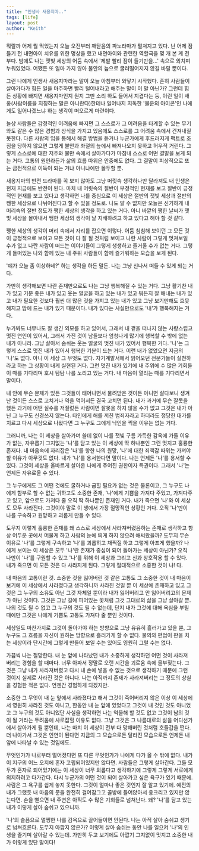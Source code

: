 ```yaml
---
title: "인생사 새옹지마.."
tags: [life]
layout: post
author: "Keith"
---
```


뭐랄까 어제 뭘 먹었는지 오늘 오전부터 깨닫음의 파노라마가 펼쳐지고 있다. 난 어제 잠들기 전 내면아이 치유를 위한 명상을 했고 내면아이와 관련한 역할극을 몇 개 본 게 전부다. 밤에도 나는 잿빛 세상의 어둠 속에서 '제발 빨리 잠이 들기만을...' 속으로 외치며 누워있었다. 어쨌든 또 얼마 가지 않아 불안의 늪으로 굴러떨어지지 않길 바랄 뿐이다.

그런 나에게 인생사 새옹지마라는 말이 오늘 아침부터 와닿기 시작했다. 흔히 사람들이 살아가다가 힘든 일을 마주하면 빨리 털어내라고 해주는 말이 이 말 아닌가? 그런데 힘든 상황에 빠지면 새옹지마인지 뭔지 그딴 소리 하도 들어서 지겹다는 둥, 이런 일이 새옹(사람이름을 지칭하는 말은 아니란다)한테나 일어나지 지독한 '불운의 아이콘'인 나에게도 일어나겠느냐 하는 생각이 떠오르게 마련이다.

늘상 사람들은 감정적인 어려움에 빠지면 그 스스로가 그 어려움을 타계할 수 있는 무기와도 같은 수 많은 경험과 상식을 가지고 있음에도 스스로를 그 어려움 속에서 건져내질 못한다. 다른 사람의 입을 통해서 해결 방법을 듣거나 누군가에게 후드러지게 팩트로 조짐을 당하지 않으면 그렇게 불안과 좌절의 늪에서 빠져나오지 못하고 허우적 거린다. 그렇게 스스로에 대한 저주와 불만 속에서 살아가다가 마침내 스스로 어떤 결말을 보게 되는 거다. 고통의 원인라든가 삶의 흐름 따위은 안중에도 없다. 그 결말이 피상적으로 또는 금전적으로 이득이 되는 거냐 아니냐에만 몰두할 뿐. 

새옹지마의 반전 드라마를 꼭 보지 않아도 그냥 머릿속 생각하나만 달라져도 내 인생은 현재 지금에도 반전이 된다. 마치 내 머릿속의 절반이 부정적인 현재를 보고 절반이 긍정적인 현재를 보고 있다고 생각하면 나를 중심으로 이 세상은 절반의 잿빛 세상과 절반의 쨍한 세상으로 나뉘어진다고 할 수 있을 정도로. 나도 알 수 없지만 오늘은 신기하게 내 머리속의 절반 정도가 쨍한 세상의 생각을 하고 있는 거다. 아니 바깥의 쨍한 날씨가 잿빛 세상을 몰아내서 쨍한 세상의 생각이 날 지배하려고 하고 있다고 해야 할 것 같다. 

쨍한 세상의 생각이 머리 속에서 자리를 잡으면 이렇다. 어둠 침침해 보이던 그 모든 것이 긍정적으로 보이고 모든 것이 다 잘 될 것처럼 보이고 나란 사람이 그렇게 멋져보일 수가 없고 나란 사람이 떠드는 이야기들이 그렇게 생생하고 즐거울 수가 없는 거다. 그렇게 들떠있는 나와 함께 있는 내 주위 사람들이 함께 즐거워하는 모습을 보게 된다. 

'얘가 오늘 좀 이상하네?' 하는 생각을 하든 말든. 나는 그냥 신나서 떠들 수 있게 되는 거다. 

가만히 생각해보면 나란 존재만으로도 나는 그냥 행복해질 수 있는 거다. 그냥 활기찬 내가 있고 기분 좋은 내가 있고 웃는 얼굴을 하고 있는 내가 있고 뭐든지 잘 해내는 내가 있고 내가 필요한 것보다 훨씬 더 많은 것을 가지고 있는 내가 있고 그냥 보기만해도 흐뭇해지고 맘에 드는 내가 있기 때문이다. 내가 있다는 사실만으로도 '내'가 행복해지는 거다.

누가봐도 너무나도 잘 생긴 외모를 하고 있어서, 그래서 내 곁을 떠나지 않는 사랑스럽고 멋진 연인이 있어서, 그래서 가진 것이 남들보다 엄청나게 많기에 행복할 수 밖에 없는 내가 아니라. 그냥 살아서 숨쉬는 웃는 얼굴의 멋진 내가 있어서 행복한 거다. '나'는 그렇게 스스로 멋진 내가 있어서 행복한 기분이 드는 거다. 이런 내가 없었으면 지금의 '나'도 없다. 아니 이 세상 그 무엇도 없다. 자기계발서에서 읽어오던 전문가들이 실천하라고 하는 그 상황이 내게 실현된 거다. 그런 멋진 내가 있기에 내 주위에 수 많은 기회들이 때를 기다리며 호시 탐탐 나를 노리고 있는 거다. 내 마음이 열리는 때를 기다리면서 말이다.

내 안에 무슨 문제가 있든 그것들이 태어나면서 물려받은 것이든 아니면 살다보니 생겨난 것이든 스스로 고치거나 약을 먹어서든 결국 고치면 된다. 내가 과거에 무슨 잘못을 했든 과거에 어떤 실수를 저질렀든 사람이면 잘못을 하지 않을 수가 없고 그것은 내가 아닌 그 누구도 신경쓰지 않는다. 타인에게 해를 끼친 범죄자라고 하더라도 정당한 대가를 치르고 다시 세상으로 나왔다면 그 누구도 그에게 낙인을 찍을 이유는 없는 거다. 

그러니까, 나는 이 세상을 살아가며 쓸데 없이 나를 잿빛 구름 가득한 감옥에 가둘 이유가 없는, 자유롭기 그지없는 '나'를 담고 있는 이 세상에 딱 하나뿐인 그런 멋지고 훌륭한 존재다. 내 마음속에 자리잡은 '나'를 향한 나의 원망, '나'에 대한 죄책감 따위는 가져야 할 이유가 아무것도 없다. 내가 '나'를 용서한다면 말이다. 나는 언제든 '나'를 용서할 수 있다. 그것이 세상을 올바르게 살아온 나에게 주어진 권한이자 특권이다. 그래서 '나'는 언제든 자유로울 수 있다. 

그 누구에게도 그 어떤 것에도 굴하거나 굽힐 필요가 없는 것은 물론이고, 그 누구도 나에게 함부로 할 수 없는 귀하고도 소중한 존재, '나'에게 기쁨을 가져다 주었고, 가져다주고 있고, 앞으로도 가져다 줄 오직 딱 하나뿐인 존재인 거다. 내가 죽으면 '나'와 이 세상도 모두 사라진다. 그것이야 말로 이 생에서 가장 절망적인 상황인 거다. 오직 '나'만이 나를 구속하고 원망하고 괴롭게 만들 수 있다. 

도무지 이렇게 훌륭한 존재를 왜 스스로 세상에서 사라져버렸음하는 존재로 생각하고 항상 어두운 곳에서 머물게 하고 사람의 눈에 띄게 하지 않으려 애써왔을까? 도무지 무슨 이유로 '나'를 그렇게 구속하고 '나'를 괴롭히고 채찍질 하고 그렇게 아프게 했을까? 나에게 보이는 이 세상은 모두 '나'란 존재가 중심이 되어 돌아가는 세상이 아닌가? 오직 나만이 '나'를 구원할 수 있고 '나'를 위해 이 세상과 그리고 신과 상호작용 할 수 있다. 내가 죽으면 이 모든 것은 다 사라지게 된다. 그렇게 절대적으로 소중한 것이 나! 다.

내 마음의 고통이란 것. 소중한 것을 잃어버린 것 같은 고통도 그 소중한 것이 내 마음이 보기에 이 세상에서 사라졌다고 생각하니까 사라진 것일 뿐 이 세상에 존재하고 있고 그것은 그 누구의 소유도 아닌 그것 자체일 뿐이라 내가 잃어버리고 안 잃어버리고의 문제가 아닌 것이다. 그것은 그냥 길에 피어있는 꽃처럼 그것 그대로의 삶을 그냥 살아갈 뿐. 나의 것도 될 수 없고 그 누구의 것도 될 수 없는데, 단지 내가 그것에 대해 욕심을 부릴 때에만 그것은 나에게 기쁨도 고통도 가져다 줄 뿐인 것이다.

세상일도 마찬가지로 그것이 돌아가야 하는 방향으로 그냥 유유히 흘러가고 있을 뿐, 그 누구도 그 흐름을 자신이 원하는 방향으로 흘러가게 할 수 없다. 불의와 편법이 판을 치는 세상이라 단시간에 그렇게 만들어 보일 수는 있어도 영원히 그럴 수는 없다. 

가끔씩 나는 절망한다. 내 눈 앞에 나타났던 내가 소중하게 생각하던 어떤 것이 사라져 버리는 경험을 할 때마다. 너무 아파서 정말로 오랜 시간을 괴로움 속에 울부짖는다. 그것은 그냥 내가 사라져버렸고 다시 내 손에 넣을 수 없는 것으로 생각하기 때문에 그런 것이지 실제로 사라진 것은 아니다. 나는 아직까지 존재가 사라져버리는 그 정도의 상실을 경험한 적은 없다. 언젠간 경험하게 되겠지만.

소중한 그 무엇이 내 눈 앞에서 사라졌다고 해서 그것이 죽어버리지 않은 이상 이 세상에서 영원히 사라진 것도 아니고, 한동안 내 눈 앞에 있었다고 그것이 내 것인 것도 아니었고 그 누구의 것도 아니었단 사실을 생각하면 나는 억울해 할 것도 없고 그것이 남의 것이 될 거라는 두려움에 사로잡힐 이유도 없다. 그냥 그것은 그 나름대로의 삶을 어디선가에서 살아가게 될 뿐인데, 나는 마치 이 세상이 전부 다 망해버린 것처럼 호들갑을 떤다. 더 나아가서 그것은 인연이 된다면 지금의 그 모습으로든 달라진 모습으로든 언제든 내 앞에 나타날 수 있는 것임에도.

무엇인가가 나로부터 멀어졌다면 또 다른 무엇인가가 나에게 다가 올 수 밖에 없다. 내가 이 지구의 어느 오지에 혼자 고립되어있지만 않다면. 사람들은 그렇게 살아간다. 그들 모두가 혼자로 되어있기에는 이 세상이 너무 외롭다고 생각하기에 그렇게 그렇게 서로에게 의지하려고 다가간다. 다시 누군가의 어떤 것이 되어 살아가고 싶은 욕구가 있기 때문에. 사람은 그 욕구를 쉽게 놓지 못한다. 그것이 얼마나 좋은 것인지 잘 알고 있기에. 예전의 내가 그랬듯 내 마음의 문을 완전히 걸어잠그고 골방에 들어앉아서 웅크리고 있지만 않는다면. 손을 뻗으면 내 주변은 아직도 수 많은 기회들로 넘쳐난다. 왜? '나'를 담고 있는 내가 이렇게 살아 숨쉬고 있으니까.

'나'의 슬픔으로 멀쩡한 나를 감옥으로 끌어들이면 안된다. 나는 아직 살아 숨쉬고 생기로 넘쳐흐른다. 도무지 아깝지 않은가? 이렇게 살아 숨쉬는 동안 나를 일으켜 '나'의 인생을 즐기며 살아갈 수 있는데. 가만히 두고 보기에도 아깝기 그지없이 멋지고 소중한 내가 이렇게 있단 말이다!